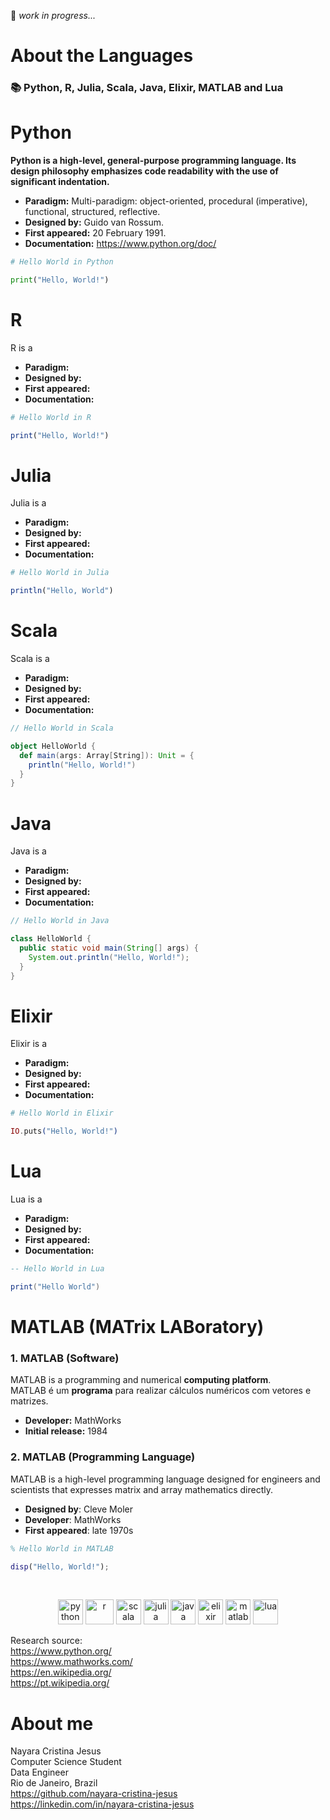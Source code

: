 :construction: *work in progress...*

# About the Languages
### :books: Python, R, Julia, Scala, Java, Elixir, MATLAB and Lua

# Python
**Python is a high-level, general-purpose programming language. Its design philosophy emphasizes code readability with the use of significant indentation.**
- **Paradigm:**	Multi-paradigm: object-oriented, procedural (imperative), functional, structured, reflective.
- **Designed by:**	Guido van Rossum.
- **First appeared:**	20 February 1991.
- **Documentation:** https://www.python.org/doc/

```python
# Hello World in Python

print("Hello, World!")
```

# R 
R is a 
- **Paradigm:**	
- **Designed by:**	
- **First appeared:**	
- **Documentation:** 

```R
# Hello World in R

print("Hello, World!")
```

# Julia
Julia is a 
- **Paradigm:**	
- **Designed by:**	
- **First appeared:**	
- **Documentation:** 

```Julia
# Hello World in Julia

println("Hello, World")
```

# Scala
Scala is a 
- **Paradigm:**	
- **Designed by:**	
- **First appeared:**	
- **Documentation:** 

```Scala
// Hello World in Scala

object HelloWorld {
  def main(args: Array[String]): Unit = {
    println("Hello, World!")
  }
}
```

# Java
Java is a 
- **Paradigm:**	
- **Designed by:**	
- **First appeared:**	
- **Documentation:** 

```Java
// Hello World in Java

class HelloWorld {
  public static void main(String[] args) {
    System.out.println("Hello, World!");
  }
}
```

# Elixir
Elixir is a 
- **Paradigm:**	
- **Designed by:**	
- **First appeared:**	
- **Documentation:** 

```Elixir
# Hello World in Elixir

IO.puts("Hello, World!")
```

# Lua
Lua is a 
- **Paradigm:**	
- **Designed by:**	
- **First appeared:**	
- **Documentation:** 

```Lua
-- Hello World in Lua

print("Hello World") 
```

# MATLAB (MATrix LABoratory)

### 1. MATLAB (Software)

MATLAB is a programming and numerical **computing platform**. <br>
MATLAB é um **programa** para realizar cálculos numéricos com vetores e matrizes.

- **Developer:** MathWorks
- **Initial release:** 1984

### 2. MATLAB (Programming Language)
MATLAB is a high-level programming language designed for engineers and scientists that expresses matrix and array mathematics directly.

- **Designed by**:	Cleve Moler
- **Developer**:	MathWorks 
- **First appeared**: late 1970s

```MATLAB
% Hello World in MATLAB

disp("Hello, World!");
```

 <br> 
 <p align="center">
  <img src="https://cdn.jsdelivr.net/gh/devicons/devicon/icons/python/python-original.svg" alt="python" width="40" height="40"/>
  <img src="https://cdn.jsdelivr.net/gh/devicons/devicon/icons/r/r-original.svg" alt="r" width="45" height="40"/>
  <img src="https://cdn.jsdelivr.net/gh/devicons/devicon/icons/scala/scala-original.svg" alt="scala" width="40" height="40"/>
  <img src="https://cdn.jsdelivr.net/gh/devicons/devicon/icons/julia/julia-original.svg" alt="julia" width="40" height="40"/>
  <img src="https://cdn.jsdelivr.net/gh/devicons/devicon/icons/java/java-original.svg" alt="java" width="40" height="40"/>
  <img src="https://cdn.jsdelivr.net/gh/devicons/devicon/icons/elixir/elixir-original.svg" alt="elixir" width="40" height="40"/>
  <img src="https://cdn.jsdelivr.net/gh/devicons/devicon/icons/matlab/matlab-original.svg" alt="matlab" width="40" height="40"/>
  <img src="https://cdn.jsdelivr.net/gh/devicons/devicon/icons/lua/lua-original.svg" alt="lua" width="40" height="40"/>
</p>

Research source: <br>
https://www.python.org/ <br>
https://www.mathworks.com/ <br>
https://en.wikipedia.org/ <br>
https://pt.wikipedia.org/

# About me
Nayara Cristina Jesus <br>
Computer Science Student <br>
Data Engineer <br>
Rio de Janeiro, Brazil <br>
https://github.com/nayara-cristina-jesus <br>
https://linkedin.com/in/nayara-cristina-jesus <br>
